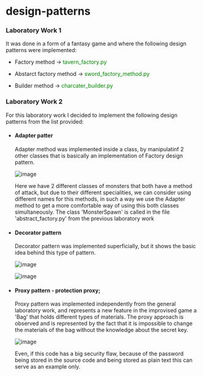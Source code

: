 # design-patterns

### Laboratory Work 1

It was done in a form of a fantasy game and where the following design patterns were implemented:

- Factory method -> <font color='green'>tavern_factory.py</font>

- Abstarct factory method -> <font color='green'>sword_factory_method.py</font>

- Builder method -> <font color='green'>charcater_builder.py</font>


### Laboratory Work 2

For this laboratory work I decided to implement the following design patterns from the list provided:

- #### Adapter patter
  
  Adapter method was implemented inside a class, by manipulatinf 2 other classes that is basically an
  implementation of Factory design pattern. 
  
  ![image](https://user-images.githubusercontent.com/55151032/142229971-b585b8b9-7a46-46fb-8ebb-d6bca1897921.png)
  
  Here we have 2 different classes of monsters that both have a method of attack, but due to their different
  specialities, we can consider using different names for this methods, in such a way we use the Adapter method
  to get a more comfortable way of using this both classes simultaneously. The class 'MonsterSpawn' is called in
  the file 'abstract_factory.py' from the previous laboratory work
  
- #### Decorator pattern

  Decorator pattern was implemented superficially, but it shows the basic idea behind this type of 
  pattern.
  
  ![image](https://user-images.githubusercontent.com/55151032/142229498-43e68083-3c30-4527-892e-f9be13b78085.png)
  
  ![image](https://user-images.githubusercontent.com/55151032/142229553-8e30fcc9-09a2-4615-84d3-468d77fa1432.png)
  

- #### Proxy pattern - protection proxy;

  Proxy pattern was implemented independently from the general laboratory work, and represents
  a new feature in the improvised game a 'Bag' that holds different types of materials. The proxy 
  approach is observed and is represented by the fact that it is impossible to change the materials
  of the bag without the knowledge about the secret key.
  
  ![image](https://user-images.githubusercontent.com/55151032/142227946-294fb33a-4bec-48c1-b126-038e33838648.png)
  
  Even, if this code has a big security flaw, because of the password being stored in the source code and being
  stored as plain text this can serve as an example only.
  
  
